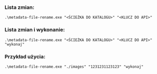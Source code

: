 ### Lista zmian:
`
.\metadata-file-rename.exe "<ŚCIEŻKA DO KATALOGU>" "<KLUCZ DO API>"
`

### Lista zmian i wykonanie:
`
.\metadata-file-rename.exe "<ŚCIEŻKA DO KATALOGU>" "<KLUCZ DO API>" "wykonaj"
`

### Przykład użycia:
`
.\metadata-file-rename.exe "./images" "1231231123123" "wykonaj"
`